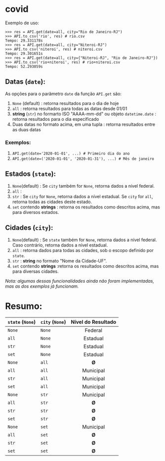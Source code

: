 # covid

Exemplo de uso:

```$ python3 -i api.py
>>> res = API.get(date=all, city="Rio de Janeiro-RJ")
>>> API.to_csv('rio', res) # rio.csv
Tempo: 29.331178s
>>> res = API.get(date=all, city="Niteroi-RJ")
>>> API.to_csv('niteroi', res) # niteroi.csv
Tempo: 29.301651s
>>> res = API.get(date=all, city={"Niteroi-RJ", "Rio de Janeiro-RJ"})
>>> API.to_csv('rio+niteroi', res) # rio+niteroi.csv
Tempo: 52.293059s
```

## Datas (`date`):
As opções para o parâmetro `date` da função `API.get` são:
1. `None` (default) : retorna resultados para o dia de hoje
2. `all` : retorna resultados para todas as datas desde 01/01
3. __string__ (`str`) no formarto ISO "AAAA-mm-dd" ou objeto `datetime.date` : retorna resultados para o dia especificado
4. Duas datas no formato acima, em uma tupla : retorna resultados entre as duas datas

### Exemplos:
1. `API.get(date='2020-01-01', ...) # Primeiro dia do ano`
2. `API.get(date=('2020-01-01', '2020-01-31'), ...) # Mês de janeiro`

## Estados (`state`):
1. `None`(default) : Se `city` também for `None`, retorna dados a nível federal.
2. `all` : 
3. `str` : Se `city` for `None`, retorna dados a nível estadual. Se `city` for `all`, retorna todas as cidades deste estado.
4. `set` contendo __strings__ : retorna os resultados como descritos acima, mas para diversos estados.

## Cidades (`city`):
1. `None`(default) : Se `state` também for `None`, retorna dados a nível federal. Caso contrário, retorna dados a nível estadual.
2. `all` : retorna dados para todas as cidades, sob o escopo definido por `state`.
3. `str` : __string__ no formato "Nome da Cidade-UF".
4. `set` contendo __strings__ :retorna os resultados como descritos acima, mas para diversas cidades.

*Nota: algumas dessas funcionalidades ainda não foram implementadas, mas as dos exemplos já funcionam.*

# Resumo:

| `state` (`None`) |`city` (`None`)| Nível do Resultado |
| ---------------- | ------------- |:------------------:|
| `None`           | `None`        | Federal            |
| `all`            | `None`        | Estadual           |
| `str`            | `None`        | Estadual           |
| `set`            | `None`        | Estadual           |
| `None`           | `all`         | **Ø**              |
| `all`            | `all`         | Municipal          |
| `str`            | `all`         | Municipal          |
| `set`            | `all`         | Municipal          |
| `None`           | `str`         | Municipal          |
| `all`            | `str`         | **Ø**              |
| `str`            | `str`         | **Ø**              |
| `set`            | `str`         | **Ø**              |
| `None`           | `set`         | Municipal          |
| `all`            | `set`         | **Ø**              |
| `str`            | `set`         | **Ø**              |
| `set`            | `set`         | **Ø**              |
